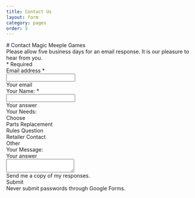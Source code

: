 ```yaml
---
title: Contact Us
layout: form
category: pages
order: 5
---
```


<script type="text/javascript">var submitted=false;</script>
<iframe name="hidden_iframe" id="hidden_iframe" style="display:none;" onload="if(submitted) {window.location='sent.html';}"></iframe>
<form action="https://docs.google.com/forms/d/e/1FAIpQLSedW_sHoUVpwC_j7bvXpsbaqq8pn7vfZjwqkp8D_S9NJZgMFA/formResponse" target="hidden_iframe" onsubmit="submitted=true;"
  method="POST" id="mG61Hd">
  <div class="freebirdFormviewerViewFormCard">
    <div class="freebirdFormviewerViewAccentBanner freebirdAccentBackground">
    </div>
    <div class="freebirdFormviewerViewFormContent ">
      <div class=freebirdFormviewerViewNoPadding>
        <div class="freebirdFormviewerViewHeaderHeader">
            # Contact Magic Meeple Games
          <div class="freebirdFormviewerViewHeaderDescription" dir="auto">Please allow five business days for an email response. It is our pleasure to hear from you.</div>
          <div jsname="F0H8Yc" class="freebirdCommonViewSecurequizSecureQuizBannerContainer">
          </div>
          <div class="freebirdFormviewerViewHeaderRequiredLegend" aria-hidden="true" dir="auto">* Required</div>
        </div>
      </div>
      <div class=freebirdFormviewerViewItemList role="list">
        <div role="listitem" class="freebirdFormviewerViewItemsItemItem freebirdFormviewerViewItemsTextTextItem freebirdFormviewerViewEmailCollectionField"
          jsname="ibnC6b" jscontroller="rDGJeb" jsaction="sPvj8e:e4JwSe,vwKRrd;" data-required="true" data-validation-operation="102"
          data-validation-type="2">
          <div class="freebirdFormviewerViewItemsItemItemHeader">
            <div class="freebirdFormviewerViewItemsItemItemTitleContainer">
              <div class="freebirdFormviewerViewItemsItemItemTitle freebirdCustomFont" id="i1" dir="auto" role="heading" aria-level="2"
                aria-describedby="i3">Email address
                <span id="i3" class="freebirdFormviewerViewItemsItemRequiredAsterisk" aria-label="Required question">*</span>
              </div>
            </div>
          </div>
          <div class="freebirdFormviewerViewItemsTextItemWrapper">
            <div class="quantumWizTextinputPaperinputEl freebirdFormviewerViewItemsTextShortText freebirdFormviewerViewItemsTextEmail freebirdThemedInput modeLight"
              jscontroller="pxq3x" jsaction="clickonly:KjsqPd; focus:Jt1EX; blur:fpfTEe; input:Lg5SV;" jsshadow
              jsname="W85ice" title="Email address">
              <div class="quantumWizTextinputPaperinputMainContent exportContent">
                <div class="quantumWizTextinputPaperinputContentArea exportContentArea">
                  <div class="quantumWizTextinputPaperinputInputArea">
                    <input type="email" class="quantumWizTextinputPaperinputInput exportInput" jsname="YPqjbf" autocomplete="email" tabindex="0"
                      aria-label="Your email" name="emailAddress" value="" required dir="auto" data-initial-dir="auto"
                      data-initial-value="" />
                    <div jsname="LwH6nd" class="quantumWizTextinputPaperinputPlaceholder exportLabel" aria-hidden="true">Your email</div>
                  </div>
                  <div class="quantumWizTextinputPaperinputUnderline exportUnderline"></div>
                  <div jsname="XmnwAc" class="quantumWizTextinputPaperinputFocusUnderline exportFocusUnderline"></div>
                </div>
              </div>
              <div class="quantumWizTextinputPaperinputCounterErrorHolder">
                <div jsname="ty6ygf" class="quantumWizTextinputPaperinputHint exportHint"></div>
              </div>
            </div>
          </div>
          <div jsname="XbIQze" class="freebirdFormviewerViewItemsItemErrorMessage" id="i2" role="alert"></div>
        </div>
        <div role="listitem" class="freebirdFormviewerViewItemsItemItem freebirdFormviewerViewItemsTextTextItem" jsname="ibnC6b"
          jscontroller="rDGJeb" jsaction="sPvj8e:e4JwSe,vwKRrd;" data-required="true" data-item-id="1740054563">
          <div class="freebirdFormviewerViewItemsItemItemHeader">
            <div class="freebirdFormviewerViewItemsItemItemTitleContainer">
              <div class="freebirdFormviewerViewItemsItemItemTitle freebirdCustomFont" dir="auto" role="heading" aria-level="2" aria-describedby="i.desc.1740054563 i6">Your Name:
                <span class="freebirdFormviewerViewItemsItemRequiredAsterisk" aria-label="Required question">*</span>
              </div>
              <div class="freebirdFormviewerViewItemsItemItemHelpText" id="i.desc.1740054563" dir="auto"></div>
            </div>
          </div>
          <div class="freebirdFormviewerViewItemsTextItemWrapper">
            <div class="quantumWizTextinputPaperinputEl freebirdFormviewerViewItemsTextShortText freebirdThemedInput modeLight" jscontroller="pxq3x"
              jsaction="clickonly:KjsqPd; focus:Jt1EX; blur:fpfTEe; input:Lg5SV;" jsshadow jsname="W85ice">
              <div class="quantumWizTextinputPaperinputMainContent exportContent">
                <div class="quantumWizTextinputPaperinputContentArea exportContentArea">
                  <div class="quantumWizTextinputPaperinputInputArea">
                    <input type="text" class="quantumWizTextinputPaperinputInput exportInput" jsname="YPqjbf" autocomplete="off" tabindex="0"
                      aria-label="Your Name:" aria-describedby="i.desc.1740054563 i.err.1740054563" name="entry.1924108681"
                      value="" required dir="auto" data-initial-dir="auto" data-initial-value="" />
                    <div jsname="LwH6nd" class="quantumWizTextinputPaperinputPlaceholder exportLabel">Your answer</div>
                  </div>
                  <div class="quantumWizTextinputPaperinputUnderline exportUnderline"></div>
                  <div jsname="XmnwAc" class="quantumWizTextinputPaperinputFocusUnderline exportFocusUnderline"></div>
                </div>
              </div>
              <div class="quantumWizTextinputPaperinputCounterErrorHolder">
                <div jsname="ty6ygf" class="quantumWizTextinputPaperinputHint exportHint"></div>
              </div>
            </div>
          </div>
          <div class="freebirdFormviewerViewItemsItemGradingGradingBox freebirdFormviewerViewItemsItemGradingFeedbackBox" jsname="R7fTud"></div>
          <div jsname="XbIQze" class="freebirdFormviewerViewItemsItemErrorMessage" id="i.err.1740054563" role="alert"></div>
        </div>
        <div role="listitem" class="freebirdFormviewerViewItemsItemItem" jsname="ibnC6b" jscontroller="jmDACb" jsaction="rcuQ6b:kzSVDc;JIbuQc:aj0Jcf,vwKRrd;"
          data-input="L9xHkb" data-item-id="121103158">
          <div class="freebirdFormviewerViewItemsItemItemHeader">
            <div class="freebirdFormviewerViewItemsItemItemTitleContainer">
              <div class="freebirdFormviewerViewItemsItemItemTitle freebirdCustomFont" dir="auto" id="i7" role="heading" aria-level="2"
                aria-describedby="i.desc.121103158">Your Needs:</div>
              <div class="freebirdFormviewerViewItemsItemItemHelpText" id="i.desc.121103158" dir="auto"></div>
            </div>
          </div>
          <div role="listbox" aria-expanded="false" class="quantumWizMenuPaperselectEl docssharedWizSelectPaperselectRoot freebirdFormviewerViewItemsSelectSelect freebirdThemedSelectDarkerDisabled"
            jscontroller="YwHGTd" jsaction="click:cOuCgd(LgbsSe); keydown:I481le; keypress:Kr2w4b; mousedown:UX7yZ(LgbsSe),npT2md(preventDefault=true); mouseup:lbsD7e(LgbsSe); mouseleave:JywGue; touchstart:p6p2H(LgbsSe); touchmove:FwuNnf; touchend:yfqBxc(LgbsSe|preventMouseEvents=true|preventDefault=true); touchcancel:JMtRjd(LgbsSe); focus:AHmuwe; blur:O22p3e;b5SvAb:TvD9Pc;"
            jsshadow jsname="W85ice" aria-describedby="i.desc.121103158 i.err.121103158" aria-labelledby="i7">
            <div jsname="LgbsSe" role="presentation">
              <div class="quantumWizMenuPaperselectOptionList" jsname="d9BH4c" role="presentation">
                <div class="quantumWizMenuPaperselectOption freebirdThemedSelectOptionDarkerDisabled exportOption isSelected isPlaceholder"
                  jsname="wQNmvb" jsaction="" data-value="" aria-selected="true" role="option" tabindex="0">
                  <div class="quantumWizMenuPaperselectRipple exportInk" jsname="ksKsZd"></div>
                  <content class="quantumWizMenuPaperselectContent exportContent">Choose</content>
                </div>
                <div class="quantumWizMenuPaperselectOptionSeparator" role="presentation"></div>
                <div class="quantumWizMenuPaperselectOption freebirdThemedSelectOptionDarkerDisabled exportOption" jsname="wQNmvb" jsaction=""
                  data-value="Parts Replacement" aria-selected="false" role="option" tabindex="-1">
                  <div class="quantumWizMenuPaperselectRipple exportInk" jsname="ksKsZd"></div>
                  <content class="quantumWizMenuPaperselectContent exportContent">Parts Replacement</content>
                </div>
                <div class="quantumWizMenuPaperselectOption freebirdThemedSelectOptionDarkerDisabled exportOption" jsname="wQNmvb" jsaction=""
                  data-value="Rules Question" aria-selected="false" role="option" tabindex="-1">
                  <div class="quantumWizMenuPaperselectRipple exportInk" jsname="ksKsZd"></div>
                  <content class="quantumWizMenuPaperselectContent exportContent">Rules Question</content>
                </div>
                <div class="quantumWizMenuPaperselectOption freebirdThemedSelectOptionDarkerDisabled exportOption" jsname="wQNmvb" jsaction=""
                  data-value="Retailer Contact" aria-selected="false" role="option" tabindex="-1">
                  <div class="quantumWizMenuPaperselectRipple exportInk" jsname="ksKsZd"></div>
                  <content class="quantumWizMenuPaperselectContent exportContent">Retailer Contact</content>
                </div>
                <div class="quantumWizMenuPaperselectOption freebirdThemedSelectOptionDarkerDisabled exportOption" jsname="wQNmvb" jsaction=""
                  data-value="Other" aria-selected="false" role="option" tabindex="-1">
                  <div class="quantumWizMenuPaperselectRipple exportInk" jsname="ksKsZd"></div>
                  <content class="quantumWizMenuPaperselectContent exportContent">Other</content>
                </div>
              </div>
              <div class="quantumWizMenuPaperselectDropDown exportDropDown" role="presentation"></div>
            </div>
            <div class="exportSelectPopup quantumWizMenuPaperselectPopup" jsaction="click:dPTK6c(wQNmvb); mousedown:uYU8jb(wQNmvb); mouseup:LVEdXd(wQNmvb); mouseover:nfXz1e(wQNmvb); touchstart:Rh2fre(wQNmvb); touchmove:hvFWtf(wQNmvb); touchend:MkF9r(wQNmvb|preventMouseEvents=true)"
              role="presentation" jsname="V68bde" style="display:none;"></div>
          </div>
          <input type="hidden" name="entry.1466018481" jsname="L9xHkb">
          <div class="freebirdFormviewerViewItemsItemGradingGradingBox freebirdFormviewerViewItemsItemGradingFeedbackBox" jsname="R7fTud"></div>
          <div jsname="XbIQze" class="freebirdFormviewerViewItemsItemErrorMessage" id="i.err.121103158" role="alert"></div>
        </div>
        <div role="listitem" class="freebirdFormviewerViewItemsItemItem freebirdFormviewerViewItemsTextTextItem" jsname="ibnC6b"
          jscontroller="rDGJeb" jsaction="sPvj8e:e4JwSe,vwKRrd;" data-item-id="989832716">
          <div class="freebirdFormviewerViewItemsItemItemHeader">
            <div class="freebirdFormviewerViewItemsItemItemTitleContainer">
              <div class="freebirdFormviewerViewItemsItemItemTitle freebirdCustomFont" dir="auto" role="heading" aria-level="2" aria-describedby="i.desc.989832716">Your Message:</div>
              <div class="freebirdFormviewerViewItemsItemItemHelpText" id="i.desc.989832716" dir="auto"></div>
            </div>
          </div>
          <div class="quantumWizTextinputPapertextareaEl modeLight freebirdFormviewerViewItemsTextLongText freebirdThemedInput" jscontroller="pxq3x"
            jsaction="clickonly:KjsqPd; focus:Jt1EX; blur:fpfTEe; input:Lg5SV;" jsshadow jsname="W85ice">
            <div class="quantumWizTextinputPapertextareaMainContent exportContent">
              <div class="quantumWizTextinputPapertextareaPlaceholder exportLabel" jsname="LwH6nd">Your answer</div>
              <div class="quantumWizTextinputPapertextareaContentArea exportContentArea">
                <textarea class="quantumWizTextinputPapertextareaInput exportTextarea" jsname="YPqjbf" data-rows="1" tabindex="0" aria-label="Your Message:"
                  jscontroller="gZjhIf" jsaction="input:Lg5SV;ti6hGc:XMgOHc;rcuQ6b:WYd;" name="entry.1856670343"
                  dir="auto" data-initial-dir="auto" data-initial-value="" aria-describedby="i.desc.989832716 i.err.989832716"></textarea>
              </div>
              <div class="quantumWizTextinputPapertextareaUnderline exportUnderline"></div>
              <div jsname="XmnwAc" class="quantumWizTextinputPapertextareaFocusUnderline exportFocusUnderline"></div>
            </div>
            <div class="quantumWizTextinputPapertextareaCounterErrorHolder">
              <div jsname="ty6ygf" class="quantumWizTextinputPapertextareaHint exportHint"></div>
            </div>
          </div>
          <div class="freebirdFormviewerViewItemsItemGradingGradingBox freebirdFormviewerViewItemsItemGradingFeedbackBox" jsname="R7fTud"></div>
          <div jsname="XbIQze" class="freebirdFormviewerViewItemsItemErrorMessage" id="i.err.989832716" role="alert"></div>
        </div>
      </div>
      <div class="freebirdFormviewerViewNavigationNavControls" jscontroller="lSvzH" jsaction="rcuQ6b:npT2md;JIbuQc:Gl574d(QR6bsb),V3upec(GeGHKb),HiUbje(M2UYVd),NPBnCf(OCpkoe);"
        data-shuffle-seed="2656769882989495958" data-should-execute-invisible-captcha-challenge="true" data-is-receipt-checked="false">
        <div jscontroller="SBlcU" jsaction="JIbuQc:ru8P1b;" jsname="QR6bsb" class="freebirdFormviewerViewReceiptEl">
          <label class="docssharedWizToggleLabeledContainer">
            <div class="exportLabelWrapper">
              <div class="quantumWizTogglePapertoggleEl docssharedWizToggleLabeledControl freebirdThemedToggle" jscontroller="EcW08c" jsaction="click:cOuCgd; mousedown:UX7yZ; mouseup:lbsD7e; mouseleave:JywGue; touchstart:p6p2H; touchmove:FwuNnf; touchend:yfqBxc(preventMouseEvents=true|preventDefault=true); touchcancel:JMtRjd; focus:AHmuwe; blur:O22p3e; keydown:I481le; contextmenu:mg9Pef"
                jsshadow jsname="ornU0b" aria-label="Send me a copy of my responses." tabindex="0" title="Contact Magic Meeple Games"
                role="checkbox" aria-checked="false">
                <div class="quantumWizTogglePapertoggleTrack exportTrack"></div>
                <div class="quantumWizTogglePapertoggleInk exportInk"></div>
                <div class="quantumWizTogglePapertoggleCircles">
                  <div class="quantumWizTogglePapertoggleThumb exportThumb" jsname="IT5dJd"></div>
                </div>
              </div>
              <div class="docssharedWizToggleLabeledContent">
                <div class="docssharedWizToggleLabeledPrimaryText">
                  <span dir="auto" class="docssharedWizToggleLabeledLabelText exportLabel">Send me a copy of my responses.</span>
                </div>
              </div>
            </div>
          </label>
          <input type="hidden" name="emailReceipt" jsname="L9xHkb">
        </div>
        <div id="recaptcha" class="g-recaptcha freebirdFormviewerViewCaptchaDefaultRecaptchaBadge" data-sitekey="6LcJMyUUAAAAABOakew3hdiQ0dU8a21s-POW69KQ"
          data-callback="fbsb" data-size="invisible" data-badge="inline"></div>
        <div class="freebirdFormviewerViewNavigationButtonsAndProgress">
          <div class="freebirdFormviewerViewNavigationButtons">
            <div role="button" class="quantumWizButtonPaperbuttonEl quantumWizButtonPaperbuttonFlat quantumWizButtonPaperbuttonDark quantumWizButtonPaperbutton2El2 freebirdFormviewerViewNavigationSubmitButton"
              jscontroller="VXdfxd" jsaction="click:cOuCgd; mousedown:UX7yZ; mouseup:lbsD7e; mouseenter:tfO1Yc; mouseleave:JywGue;touchstart:p6p2H; touchmove:FwuNnf; touchend:yfqBxc(preventMouseEvents=true|preventDefault=true); touchcancel:JMtRjd;focus:AHmuwe; blur:O22p3e; contextmenu:mg9Pef;"
              jsshadow jsname="M2UYVd" aria-disabled="false" tabindex="0">
              <div class="quantumWizButtonPaperbuttonRipple exportInk" jsname="ksKsZd"></div>
              <div class="quantumWizButtonPaperbuttonFocusOverlay exportOverlay"></div>
              <content class="quantumWizButtonPaperbuttonContent">
                <span class="quantumWizButtonPaperbuttonLabel exportLabel">Submit</span>
              </content>
            </div>
          </div>
        </div>
        <div class="freebirdFormviewerViewNavigationPasswordWarning">Never submit passwords through Google Forms.</div>
      </div>
      <input type="hidden" name="fvv" value="1">
      <input type="hidden" name="draftResponse" value="[null,null,&quot;2656769882989495958&quot;]">
      <input type="hidden" name="pageHistory" value="0">
      <input type="hidden" name="fbzx" value="2656769882989495958">
    </div>
  </div>
</form>
